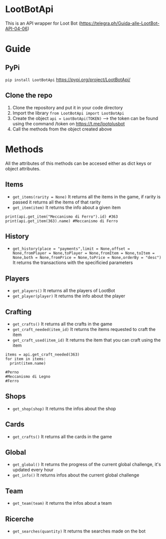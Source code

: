 # LootBotApi
This is an API wrapper for Loot Bot (https://telegra.ph/Guida-alle-LootBot-API-04-06)

# Guide
## PyPi
`pip install LootBotApi`
https://pypi.org/project/LootBotApi/
## Clone the repo
1. Clone the repository and put it in your code directory
2. Import the library
`from LootBotApi import LootBotApi`
3. Create the object `api = LootBotApi(TOKEN)` --> the token can be found using the command /token on https://t.me/lootplusbot
4. Call the methods from the object created above

# Methods
All the attributes of this methods can be accesed either as dict keys or object attributes.

## Items
* `get_items(rarity = None)` It returns all the items in the game, if rarity is passed it returns all the items of that rarity
* `get_item(item)` It returns the info about a given item
```
print(api.get_item("Meccanismo di Ferro").id) #363
print(api.get_item(363).name) #Meccanismo di Ferro
```
## History
* `get_history(place = "payments",limit = None,offset = None,fromPlayer = None,toPlayer = None,fromItem = None,toItem = None,both = None,fromPrice = None,toPrice = None,orderBy = "desc")` It returns the transactions with the specificied parameters

## Players
* `get_players()` It returns all the players of LootBot
* `get_player(player)` It returns the info about the player

## Crafting 
* `get_crafts()` It returns all the crafts in the game
* `get_craft_needed(item_id)` It returns the items requested to craft the item
* `get_craft_used(item_id)` It returns the item that you can craft using the item
```
items = api.get_craft_needed(363)
for item in items:
  print(item.name)
  
#Perno
#Meccanismo di Legno
#Ferro
```

## Shops
* `get_shop(shop)` It returns the infos about the shop

## Cards
* `get_crafts()` It returns all the cards in the game

## Global
* `get_global()` It returns the progress of the current global challenge, it's updated every hour
* `get_info()` It returns infos about the current global challenge

## Team
* `get_team(team)` it returns the infos about a team

## Ricerche
* `get_searches(quantity)` It returns the searches made on the bot

